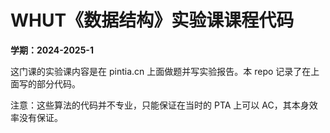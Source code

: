 # WHUT《数据结构》实验课课程代码

**学期：2024-2025-1**

这门课的实验课内容是在 pintia.cn 上面做题并写实验报告。本 repo 记录了在上面写的部分代码。

注意：这些算法的代码并不专业，只能保证在当时的 PTA 上可以 AC，其本身效率没有保证。
